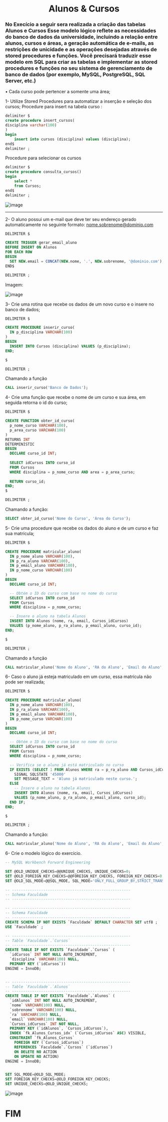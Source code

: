 <h1 align="center"> Alunos & Cursos </h1>

### No Execício a seguir sera realizada a criação das tabelas Alunos e Cursos Esse modelo lógico reflete as necessidades do banco de dados da universidade, incluindo a relação entre alunos, cursos e áreas, a geração automática de e-mails, as restrições de unicidade e as operações desejadas através de stored procedures e funções. Você precisará traduzir esse modelo em SQL para criar as tabelas e implementar as stored procedures e funções no seu sistema de gerenciamento de banco de dados (por exemplo, MySQL, PostgreSQL, SQL Server, etc.)

• Cada curso pode pertencer a somente uma área;

1-  Utilize Stored Procedures para automatizar a inserção e seleção dos cursos;
Procedure para insert na tabela curso :
```SQL
delimiter $
create procedure insert_cursos(
disciplina varchar(100)
)
begin
    insert into cursos (disciplina) values (disciplina);
end$
delimiter ;
```


Procedure para selecionar os cursos
```SQL
delimiter $
create procedure consulta_cursos()
begin
    select *
    from Cursos;
end$
delimiter ;
```
![image](https://github.com/AndreFelipefer/Faculdade/assets/129207232/a4cf3580-6763-4769-848c-ad93053ab4d8)



<hr>




2-  O aluno possui um e-mail que deve ter seu endereço gerado automaticamente no
seguinte formato: nome.sobrenome@dominio.com
```SQL
DELIMITER $

CREATE TRIGGER gerar_email_aluno
BEFORE INSERT ON Alunos
FOR EACH ROW
BEGIN
  SET NEW.email = CONCAT(NEW.nome, '.', NEW.sobrenome, '@dominio.com');
END$

DELIMITER ;
```
Imagem: 

![image](https://github.com/AndreFelipefer/Faculdade/assets/129207232/16457b2e-b261-4eeb-b0bf-68ede486a31e)


3- Crie uma rotina que recebe os dados de um novo curso e o insere no banco de dados;
```SQL
DELIMITER $

CREATE PROCEDURE inserir_curso(
  IN p_disciplina VARCHAR(100)
)
BEGIN
  INSERT INTO Cursos (disciplina) VALUES (p_disciplina);
END;

$

DELIMITER ;
```
Chamando a função
```SQL
CALL inserir_curso('Banco de Dados');
```

4- Crie uma função que recebe o nome de um curso e sua área, em seguida retorna o id do
curso;
```SQL
DELIMITER $

CREATE FUNCTION obter_id_curso(
  p_nome_curso VARCHAR(100),
  p_area_curso VARCHAR(100)
)
RETURNS INT
DETERMINISTIC
BEGIN
  DECLARE curso_id INT;
  
  SELECT idCursos INTO curso_id
  FROM Cursos
  WHERE disciplina = p_nome_curso AND area = p_area_curso;
  
  RETURN curso_id;
END;
$

DELIMITER ;

```
Chamando a função:
```SQL
SELECT obter_id_curso('Nome do Curso', 'Área do Curso');
```

5- Crie uma procedure que recebe os dados do aluno e de um curso e faz sua matrícula;
```SQL
DELIMITER $

CREATE PROCEDURE matricular_aluno(
  IN p_nome_aluno VARCHAR(100),
  IN p_ra_aluno VARCHAR(100),
  IN p_email_aluno VARCHAR(100),
  IN p_nome_curso VARCHAR(100)
)
BEGIN
  DECLARE curso_id INT;

  -- Obtém o ID do curso com base no nome do curso
  SELECT idCursos INTO curso_id
  FROM Cursos
  WHERE disciplina = p_nome_curso;

  -- Insere o aluno na tabela Alunos
  INSERT INTO Alunos (nome, ra, email, Cursos_idCursos)
  VALUES (p_nome_aluno, p_ra_aluno, p_email_aluno, curso_id);
END;

$

DELIMITER ;
```

Chamando a função
```SQL
CALL matricular_aluno('Nome do Aluno', 'RA do Aluno', 'Email do Aluno', 'Nome do Curso');
```

6- Caso o aluno já esteja matriculado em um curso, essa matrícula não pode ser realizada;
```SQL
DELIMITER $

CREATE PROCEDURE matricular_aluno(
  IN p_nome_aluno VARCHAR(100),
  IN p_ra_aluno VARCHAR(100),
  IN p_email_aluno VARCHAR(100),
  IN p_nome_curso VARCHAR(100)
)
BEGIN
  DECLARE curso_id INT;

  -- Obtém o ID do curso com base no nome do curso
  SELECT idCursos INTO curso_id
  FROM Cursos
  WHERE disciplina = p_nome_curso;

  -- Verifica se o aluno já está matriculado no curso
  IF EXISTS (SELECT 1 FROM Alunos WHERE ra = p_ra_aluno AND Cursos_idCursos = curso_id) THEN
    SIGNAL SQLSTATE '45000'
    SET MESSAGE_TEXT = 'Aluno já matriculado neste curso.';
  ELSE
    -- Insere o aluno na tabela Alunos
    INSERT INTO Alunos (nome, ra, email, Cursos_idCursos)
    VALUES (p_nome_aluno, p_ra_aluno, p_email_aluno, curso_id);
  END IF;
END;

$

DELIMITER ;
```
Chamando a função:
```SQL
CALL matricular_aluno('Nome do Aluno', 'RA do Aluno', 'Email do Aluno', 'Nome do Curso');
```

6-  Crie o modelo lógico do exercício.
```SQL
-- MySQL Workbench Forward Engineering

SET @OLD_UNIQUE_CHECKS=@@UNIQUE_CHECKS, UNIQUE_CHECKS=0;
SET @OLD_FOREIGN_KEY_CHECKS=@@FOREIGN_KEY_CHECKS, FOREIGN_KEY_CHECKS=0;
SET @OLD_SQL_MODE=@@SQL_MODE, SQL_MODE='ONLY_FULL_GROUP_BY,STRICT_TRANS_TABLES,NO_ZERO_IN_DATE,NO_ZERO_DATE,ERROR_FOR_DIVISION_BY_ZERO,NO_ENGINE_SUBSTITUTION';

-- -----------------------------------------------------
-- Schema Faculdade
-- -----------------------------------------------------

-- -----------------------------------------------------
-- Schema Faculdade
-- -----------------------------------------------------
CREATE SCHEMA IF NOT EXISTS `Faculdade` DEFAULT CHARACTER SET utf8 ;
USE `Faculdade` ;

-- -----------------------------------------------------
-- Table `Faculdade`.`Cursos`
-- -----------------------------------------------------
CREATE TABLE IF NOT EXISTS `Faculdade`.`Cursos` (
  `idCursos` INT NOT NULL AUTO_INCREMENT,
  `disciplina` VARCHAR(100) NULL,
  PRIMARY KEY (`idCursos`))
ENGINE = InnoDB;


-- -----------------------------------------------------
-- Table `Faculdade`.`Alunos`
-- -----------------------------------------------------
CREATE TABLE IF NOT EXISTS `Faculdade`.`Alunos` (
  `idAlunos` INT NOT NULL AUTO_INCREMENT,
  `nome` VARCHAR(100) NULL,
  `sobrenome` VARCHAR(100) NULL,
  `ra` VARCHAR(100) NULL,
  `email` VARCHAR(100) NULL,
  `Cursos_idCursos` INT NOT NULL,
  PRIMARY KEY (`idAlunos`, `Cursos_idCursos`),
  INDEX `fk_Alunos_Cursos_idx` (`Cursos_idCursos` ASC) VISIBLE,
  CONSTRAINT `fk_Alunos_Cursos`
    FOREIGN KEY (`Cursos_idCursos`)
    REFERENCES `Faculdade`.`Cursos` (`idCursos`)
    ON DELETE NO ACTION
    ON UPDATE NO ACTION)
ENGINE = InnoDB;


SET SQL_MODE=@OLD_SQL_MODE;
SET FOREIGN_KEY_CHECKS=@OLD_FOREIGN_KEY_CHECKS;
SET UNIQUE_CHECKS=@OLD_UNIQUE_CHECKS;


```
![image](https://github.com/AndreFelipefer/Faculdade/assets/129207232/7a47964d-1b57-4ffe-9b09-ec7f3c0fd0f6)

# FIM


